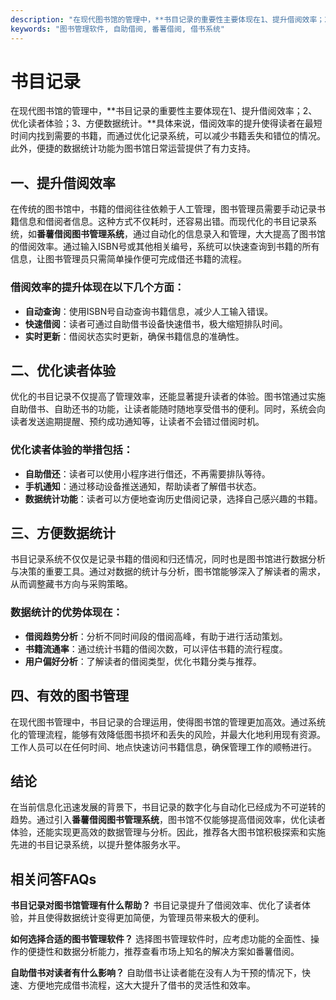 ```yaml
---
description: "在现代图书馆的管理中，**书目记录的重要性主要体现在1、提升借阅效率；2、优化读者体验；3、方便数据统计。**具体来说，借阅效率的提升使得读者在最短时间内找到需要的书籍，而通过优化记录系统，可以减少书籍丢失和错位的情况。此外，便捷的数据统计功能为图书馆日常运营提供了有力支持。"
keywords: "图书管理软件, 自助借阅, 番薯借阅, 借书系统"
---
```

# 书目记录

在现代图书馆的管理中，**书目记录的重要性主要体现在1、提升借阅效率；2、优化读者体验；3、方便数据统计。**具体来说，借阅效率的提升使得读者在最短时间内找到需要的书籍，而通过优化记录系统，可以减少书籍丢失和错位的情况。此外，便捷的数据统计功能为图书馆日常运营提供了有力支持。

## 一、提升借阅效率

在传统的图书馆中，书籍的借阅往往依赖于人工管理，图书管理员需要手动记录书籍信息和借阅者信息。这种方式不仅耗时，还容易出错。而现代化的书目记录系统，如**番薯借阅图书管理系统**，通过自动化的信息录入和管理，大大提高了图书馆的借阅效率。通过输入ISBN号或其他相关编号，系统可以快速查询到书籍的所有信息，让图书管理员只需简单操作便可完成借还书籍的流程。

### 借阅效率的提升体现在以下几个方面：

- **自动查询**：使用ISBN号自动查询书籍信息，减少人工输入错误。
- **快速借阅**：读者可通过自助借书设备快速借书，极大缩短排队时间。
- **实时更新**：借阅状态实时更新，确保书籍信息的准确性。

## 二、优化读者体验

优化的书目记录不仅提高了管理效率，还能显著提升读者的体验。图书馆通过实施自助借书、自助还书的功能，让读者能随时随地享受借书的便利。同时，系统会向读者发送逾期提醒、预约成功通知等，让读者不会错过借阅时机。

### 优化读者体验的举措包括：

- **自助借还**：读者可以使用小程序进行借还，不再需要排队等待。
- **手机通知**：通过移动设备推送通知，帮助读者了解借书状态。
- **数据统计功能**：读者可以方便地查询历史借阅记录，选择自己感兴趣的书籍。

## 三、方便数据统计

书目记录系统不仅仅是记录书籍的借阅和归还情况，同时也是图书馆进行数据分析与决策的重要工具。通过对数据的统计与分析，图书馆能够深入了解读者的需求，从而调整藏书方向与采购策略。

### 数据统计的优势体现在：

- **借阅趋势分析**：分析不同时间段的借阅高峰，有助于进行活动策划。
- **书籍流通率**：通过统计书籍的借阅次数，可以评估书籍的流行程度。
- **用户偏好分析**：了解读者的借阅类型，优化书籍分类与推荐。

## 四、有效的图书管理

在现代图书管理中，书目记录的合理运用，使得图书馆的管理更加高效。通过系统化的管理流程，能够有效降低图书损坏和丢失的风险，并最大化地利用现有资源。工作人员可以在任何时间、地点快速访问书籍信息，确保管理工作的顺畅进行。

## 结论

在当前信息化迅速发展的背景下，书目记录的数字化与自动化已经成为不可逆转的趋势。通过引入**番薯借阅图书管理系统**，图书馆不仅能够提高借阅效率，优化读者体验，还能实现更高效的数据管理与分析。因此，推荐各大图书馆积极探索和实施先进的书目记录系统，以提升整体服务水平。

## 相关问答FAQs

**书目记录对图书馆管理有什么帮助？**
书目记录提升了借阅效率、优化了读者体验，并且使得数据统计变得更加简便，为管理员带来极大的便利。

**如何选择合适的图书管理软件？**
选择图书管理软件时，应考虑功能的全面性、操作的便捷性和数据分析能力，推荐查看市场上知名的解决方案如番薯借阅。

**自助借书对读者有什么影响？**
自助借书让读者能在没有人为干预的情况下，快速、方便地完成借书流程，这大大提升了借书的灵活性和效率。
